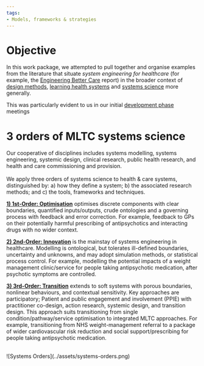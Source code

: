 ```yaml
---
tags:
- Models, frameworks & strategies
---
```


# Objective
In this work package, we attempted to pull together and organise examples from the literature that situate *system engineering for healthcare* (for example, the [Engineering Better Care](https://raeng.org.uk/media/wwko2fs4/final-report-engineering-better-care-version-for-website.pdf) report) in the broader context of [design methods](https://en.wikipedia.org/wiki/Design_methods), [learning health systems](https://en.wikipedia.org/wiki/Learning_health_systems) and [systems science](https://en.wikipedia.org/wiki/Systems_science) more generally.

This was particularly evident to us in our initial [development phase](docs/about-systematic/development-stage.md) meetings

# 3 orders of MLTC systems science
Our cooperative of disciplines includes systems modelling, systems engineering, systemic design, clinical research, public health research, and health and care commissioning and provision.  
<br>
We apply three orders of systems science to health & care systems, distinguished by: a) how they define a system;
b) the associated research methods; and c) the tools, frameworks and techniques.

[**1) 1st-Order: Optimisation**](optimisation.md) optimises discrete components with clear boundaries, quantified inputs/outputs, crude ontologies and a governing process with feedback and error correction. For example, feedback to GPs on their potentially harmful prescribing of antipsychotics and interacting drugs with no wider context.

[**2) 2nd-Order: Innovation**](innovation.md) is the mainstay of systems engineering in healthcare. Modelling is ontological, but tolerates ill-defined boundaries, uncertainty and unknowns, and may adopt simulation methods, or statistical process control. For example, modelling the potential impacts of a weight management clinic/service for people taking antipsychotic medication, after psychotic symptoms are controlled.
   
[**3) 3rd-Order: Transition**](transition.md) extends to soft systems with porous boundaries, nonlinear behaviours, and contextual sensitivity. Key approaches are participatory; Patient and public engagement and involvement (PPIE) with practitioner co-design, action research, systemic design, and transition design. This approach suits transitioning from single condition/pathway/service optimisation to integrated MLTC approaches. For example, transitioning from NHS weight-management referral to a package of wider
cardiovascular risk reduction and social support/prescribing for people taking antipsychotic medication.

<br>
![Systems Orders](../assets/systems-orders.png)
